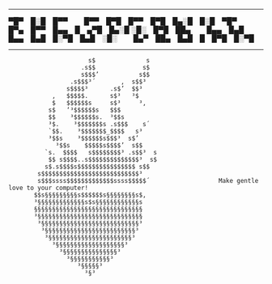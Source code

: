 

*********************************************************************
*▀█▀ █░█ █▀▀   █▀▀ █▀█ █▀▀ █▀█ █▄░█ █░█ ▀█▀   █▀▄ █▀▀ █▄▄ █ ▄▀█ █▄░█*
*░█░ █▀█ ██▄   █▄▄ █▄█ █▄▄ █▄█ █░▀█ █▄█ ░█░   █▄▀ ██▄ █▄█ █ █▀█ █░▀█* 
*********************************************************************
                          s$              s
                        .s$$             s$
                        s$$$’           s$$
                     .s$$$³´       ,  s$$³
                    s$$$$³      .s$’  $$³
                ,   $$$$$.      s$³   ³$
                $   $$$$$$s     s$³     ³,
               s$   ‘³$$$$$$s   $$$
               $$    ³$$$$$$s.  ³$$s
               ³$.    ³$$$$$$$s .s$$$    s´
               `$$.    ³$$$$$$$_$$$$   s³
               ³$$s    ³$$$$$$s$$$³  s$’
                 ³$$s    $$$$$s$$$$’  s$$
              `s.  $$$$   s$$$$$$$$³ .s$$³  s
               $$ s$$$$..s$$$$$$$$$$$$$$³  s$
              s$.s$$$$s$$$$$$$$$$$$$$$$ s$$
            s$$$$$$$$$$$$$$$$$$$$$$$$$$$³
            s$$$ssss$$$$$$$$$$$$$ssss$$$$$´                   Make gentle love to your computer!
           $$s§§§§§§§§§s$$$$$$s§§§§§§§§s$,
           ³§§§§§§§§§§§§§s$s§§§§§§§§§§§§s
           §§§§§§§§§§§§§§§§§§§§§§§§§§§§§§
           ³§§§§§§§§§§§§§§§§§§§§§§§§§§§§§
            ³§§§§§§§§§§§§§§§§§§§§§§§§§§§³
             ³§§§§§§§§§§§§§§§§§§§§§§§§§³
              ³§§§§§§§§§§§§§§§§§§§§§§§³
                ³§§§§§§§§§§§§§§§§§§§³
                  ³§§§§§§§§§§§§§§§³
                    ³§§§§§§§§§§§³
                       ³§§§§§³
                         ³§³
